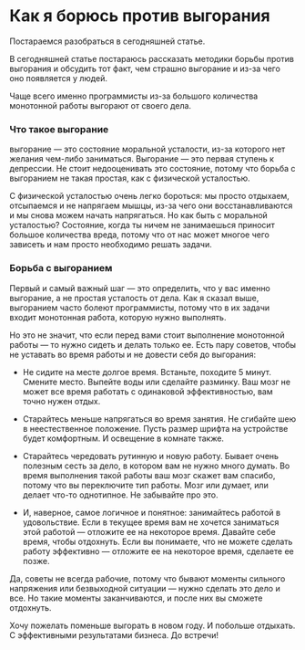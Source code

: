 # Как я борюсь против выгорания

Постараемся разобраться в сегодняшней статье.

В сегодняшней статье постараюсь рассказать методики борьбы против выгорания и обсудить тот факт, чем страшно выгорание и
из-за чего оно появляется у людей.

Чаще всего именно программисты из-за большого количества монотонной работы выгорают от своего дела.

### Что такое выгорание

выгорание — это состояние моральной усталости, из-за которого нет желания чем-либо заниматься. Выгорание — это первая
ступень к депрессии. Не стоит недооценивать это состояние, потому что борьба с выгоранием не такая простая, как с
физической усталостью.

С физической усталостью очень легко бороться: мы просто отдыхаем, отсыпаемся и не напрягаем мышцы, из-за чего они
восстанавливаются и мы снова можем начать напрягаться. Но как быть с моральной усталостью? Состояние, когда ты ничем не
занимаешься приносит большое количества вреда, потому что от нас может многое чего зависеть и нам просто необходимо
решать задачи.

### Борьба с выгоранием

Первый и самый важный шаг — это определить, что у вас именно выгорание, а не простая усталость от дела. Как я сказал
выше, выгоранием часто болеют программисты, потому что в их задачи входит монотонная работа, которую нужно выполнять.

Но это не значит, что если перед вами стоит выполнение монотонной работы — то нужно сидеть и делать только ее. Есть пару
советов, чтобы не уставать во время работы и не довести себя до выгорания:

- Не сидите на месте долгое время. Встаньте, походите 5 минут. Смените место. Выпейте воды или сделайте разминку. Ваш мозг
  не может все время работать с одинаковой эффективностью, вам точно нужен отдых.

- Старайтесь меньше напрягаться во время занятия. Не сгибайте шею в неестественное положение. Пусть размер шрифта на
  устройстве будет комфортным. И освещение в комнате также.

- Старайтесь чередовать рутинную и новую работу. Бывает очень полезным сесть за дело, в котором вам не нужно много думать.
  Во время выполнения такой работы ваш мозг скажет вам спасибо, потому что вы переключите тип работы. Мозг или думает, или
  делает что-то однотипное. Не забывайте про это.

- И, наверное, самое логичное и понятное: занимайтесь работой в удовольствие. Если в текущее время вам не хочется
  заниматься этой работой — отложите ее на некоторое время. Давайте себе время, чтобы отдохнуть. Если вы понимаете, что не
  можете сделать работу эффективно — отложите ее на некоторое время, сделаете ее позже.

Да, советы не всегда рабочие, потому что бывают моменты сильного напряжения или безвыходной ситуации — нужно сделать это
дело и все. Но такие моменты заканчиваются, и после них вы сможете отдохнуть.

Хочу пожелать поменьше выгорать в новом году. И побольше отдыхать. С эффективными результатами бизнеса. До встречи!
